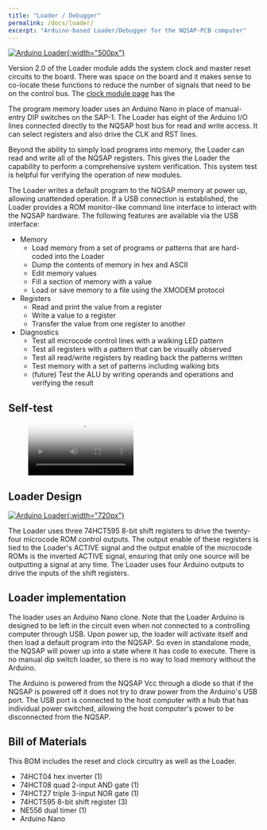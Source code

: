 ```yaml
---
title: "Loader / Debugger"
permalink: /docs/loader/
excerpt: "Arduino-based Loader/Debugger for the NQSAP-PCB computer"
---
```


[![Arduino Loader](../../assets/images/loader-board.png "loader"){:width="500px"}](../../assets/images/loader-board.png)

Version 2.0 of the Loader module adds the system clock and master reset circuits to the
board.  There was space on the board and it makes sense to co-locate these functions to
reduce the number of signals that need to be on the control bus.  The
[clock module page]() has the

The program memory loader uses an Arduino Nano in place of manual-entry DIP switches on
the SAP-1.  The Loader has eight of the Arduino I/O lines connected directly to the NQSAP
host bus for read and write access.  It can select registers and also drive the CLK and
RST lines.

Beyond the ability to simply load programs into memory, the Loader can read and write all
of the NQSAP registers. This gives the Loader the capability to perform a comprehensive
system verification.  This system test is helpful for verifying the operation of new
modules.

The Loader writes a default program to the NQSAP memory at power up, allowing unattended
operation.  If a USB connection is established, the Loader provides a ROM monitor-like
command line interface to interact with the NQSAP hardware.  The following features are
available via the USB interface:

* Memory
  * Load memory from a set of programs or patterns that are hard-coded into the Loader
  * Dump the contents of memory in hex and ASCII
  * Edit memory values
  * Fill a section of memory with a value
  * Load or save memory to a file using the XMODEM protocol
* Registers
  * Read and print the value from a register
  * Write a value to a register
  * Transfer the value from one register to another
* Diagnostics
  * Test all microcode control lines with a walking LED pattern
  * Test all registers with a pattern that can be visually observed
  * Test all read/write registers by reading back the patterns written
  * Test memory with a set of patterns including walking bits
  * (future) Test the ALU by writing operands and operations and verifying the result

## Self-test

<figure class="video_container">
  <video controls="true" width="50%" allowfullscreen="true" poster="../../assets/videos/self-test.png">
    <source src="../../assets/videos/self-test.mp4" type="video/mp4">
  </video>
</figure>

## Loader Design

[![Arduino Loader](../../assets/images/loader-schematic.png "loader/debugger"){:width="720px"}](../../assets/images/loader-schematic.png)

The Loader uses three 74HCT595 8-bit shift registers to drive the twenty-four microcode
ROM control outputs. The output enable of these registers is tied to the Loader's ACTIVE
signal and the output enable of the microcode ROMs is the inverted ACTIVE signal, ensuring
that only one source will be outputting a signal at any time. The Loader uses four Arduino
outputs to drive the inputs of the shift registers.  

## Loader implementation

The loader uses an Arduino Nano clone.  Note that the Loader Arduino is designed to be
left in the circuit even when not connected to a controlling computer through USB.  Upon
power up, the loader will activate itself and then load a default program into the NQSAP.
So even in standalone mode, the NQSAP will power up into a state where it has code to
execute.  There is no manual dip switch loader, so there is no way to load memory without
the Arduino.

The Arduino is powered from the NQSAP Vcc through a diode so that if the NQSAP is powered
off it does not try to draw power from the Arduino's USB port.  The USB port is connected
to the host computer with a hub that has individual power switched, allowing the host
computer's power to be disconnected from the NQSAP.

## Bill of Materials

This BOM includes the reset and clock circuitry as well as the Loader.
* 74HCT04 hex inverter (1)
* 74HCT08 quad 2-input AND gate (1)
* 74HCT27 triple 3-input NOR gate (1)
* 74HCT595 8-bit shift register (3)
* NE556 dual timer (1)
* Arduino Nano
